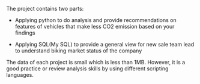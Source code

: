 The project contains two parts:

- Applying python to do analysis and provide recommendations on features of vehicles that make less CO2 emission based on your findings 

- Applying SQL(My SQL) to provide a general view for new sale team lead to understand biking market status of the company

The data of each project is small which is less than 1MB. However, it is a good practice or review analysis skills by using different scripting languages.